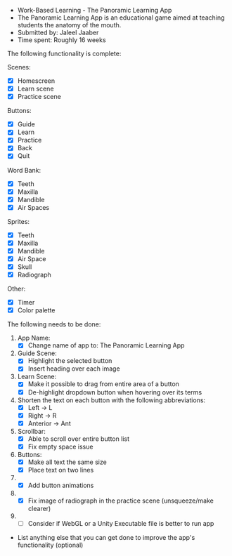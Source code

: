 * Work-Based Learning - The Panoramic Learning App
* The Panoramic Learning App is an educational game aimed at teaching students the anatomy of the mouth.
* Submitted by: Jaleel Jaaber
* Time spent: Roughly 16 weeks

The following functionality is complete:

Scenes:
* [x] Homescreen
* [x] Learn scene
* [x] Practice scene
      
Buttons:
* [x] Guide
* [x] Learn
* [x] Practice
* [x] Back
* [x] Quit
      
Word Bank:
* [x] Teeth
* [x] Maxilla
* [x] Mandible
* [x] Air Spaces
      
Sprites:
* [x] Teeth
* [x] Maxilla
* [x] Mandible
* [x] Air Space
* [x] Skull
* [x] Radiograph

Other:
* [x] Timer
* [x] Color palette
      
The following needs to be done:

1. App Name:
   * [x] Change name of app to: The Panoramic Learning App
      
2. Guide Scene:
   * [x] Highlight the selected button
   * [x] Insert heading over each image

3. Learn Scene:
   * [x] Make it possible to drag from entire area of a button
   * [x] De-highlight dropdown button when hovering over its terms

4. Shorten the text on each button with the following abbreviations:
   * [x] Left -> L
   * [x] Right -> R
   * [x] Anterior -> Ant

5. Scrollbar:
   * [x] Able to scroll over entire button list
   * [x] Fix empty space issue

6. Buttons:
   * [x] Make all text the same size
   * [x] Place text on two lines

7. * [x] Add button animations

8. * [x] Fix image of radiograph in the practice scene (unsqueeze/make clearer)

9. * [ ] Consider if WebGL or a Unity Executable file is better to run app

* List anything else that you can get done to improve the app's functionality (optional)


  

